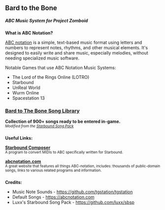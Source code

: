 ## Bard to the Bone
#### *ABC Music System for Project Zomboid*
###

**What is ABC Notation?**

[ABC notation](https://en.wikipedia.org/wiki/ABC_notation) is a simple, text-based music format using letters and numbers to represent notes, rhythms, and other musical elements. It's designed to easily write and share music, especially melodies, without needing specialized music software.

Notable Games that use ABC Notation Music Systems:
- The Lord of the Rings Online (LOTRO)
- Starbound
- UnReal World
- Wurm Online
- Spacestation 13
###

### [Bard to The Bone Song Library](./songLibrary/)
**Collection of 900+ songs ready to be entered in-game.**<br>
*<sup>Modified from the [Starbound Song Pack](https://github.com/luxx/sbsp)</sup>*

###
**Useful Links:**

**[Starbound Composer](https://www.starboundcomposer.com/)**<br>
<sup>A program to convert MIDIs to ABC specifically written for Starbound.</sup>

**[abcnotation.com](https://abcnotation.com/)**<br>
<sup>A great website that features all things ABC-notation, includes: thousands of public-domain songs, links to various related programs and information.</sup>

###


**Credits:**
- Music Note Sounds - https://github.com/tgstation/tgstation
- Default Songs - https://abcnotation.com
- Luxx's Starbound Song Pack - https://github.com/luxx/sbsp
###